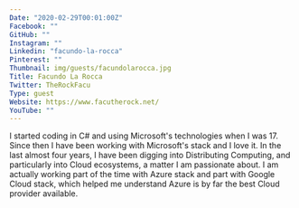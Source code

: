```yaml
---
Date: "2020-02-29T00:01:00Z"
Facebook: ""
GitHub: ""
Instagram: ""
Linkedin: "facundo-la-rocca"
Pinterest: ""
Thumbnail: img/guests/facundolarocca.jpg
Title: Facundo La Rocca
Twitter: TheRockFacu
Type: guest
Website: https://www.facutherock.net/
YouTube: ""
---
```

I started coding in C# and using Microsoft's technologies when I was 17. Since then I have been working with Microsoft's stack and I love it.
In the last almost four years, I have been digging into Distributing Computing, and particularly into Cloud ecosystems, a matter I am passionate about.
I am actually working part of the time with Azure stack and part with Google Cloud stack, which helped me understand Azure is by far the best Cloud provider available.